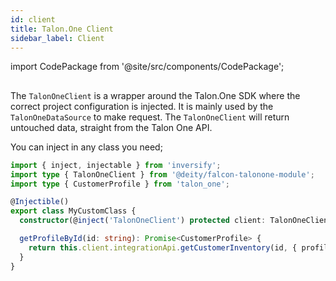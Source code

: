 ```yaml
---
id: client
title: Talon.One Client
sidebar_label: Client
---
```


import CodePackage from '@site/src/components/CodePackage';

<CodePackage name="@deity/falcon-talonone-module" />

##

The `TalonOneClient` is a wrapper around the Talon.One SDK where the correct project configuration is injected. It is mainly used by the `TalonOneDataSource` to make request. The `TalonOneClient` will return untouched data, straight from the Talon One API.

You can inject in any class you need;

```ts
import { inject, injectable } from 'inversify';
import type { TalonOneClient } from '@deity/falcon-talonone-module';
import type { CustomerProfile } from 'talon_one';

@Injectible()
export class MyCustomClass {
  constructor(@inject('TalonOneClient') protected client: TalonOneClient) {}

  getProfileById(id: string): Promise<CustomerProfile> {
    return this.client.integrationApi.getCustomerInventory(id, { profile: true });
  }
}
```
